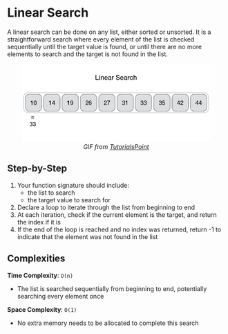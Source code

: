 # Linear Search
A linear search can be done on any list, either sorted or unsorted. It is a straightforward search where every element of the list is checked sequentially until the target value is found, or until there are no more elements to search and the target is not found in the list.

<div align="center">
    <img src="linear_search.gif"/>
    <br/>
    <em>GIF from <a href="https://www.tutorialspoint.com/data_structures_algorithms/linear_search_algorithm.htm">TutorialsPoint</a></em>
</div>



## Step-by-Step

1. Your function signature should include:
    * the list to search
    * the target value to search for
2. Declare a loop to iterate through the list from beginning to end
3. At each iteration, check if the current element is the target, and return the index if it is
4. If the end of the loop is reached and no index was returned, return -1 to indicate that the element was not found in the list



## Complexities

**Time Complexity**: `O(n)`
- The list is searched sequentially from beginning to end, potentially searching every element once

**Space Complexity**: `O(1)`
- No extra memory needs to be allocated to complete this search